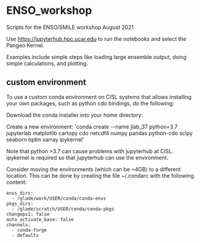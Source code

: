 # ENSO_workshop
Scripts for the ENSO/SMILE workshop August 2021

Use https://jupyterhub.hpc.ucar.edu to run the notebooks and select the Pangeo Kernel.

Examples include simple steps like loading large ensemble output, doing simple calculations, and plotting.


## custom environment

To use a custom conda environment on CISL systems that allows installing your own packages, such as python cdo bindings, do the following:

Download the conda installer into your home directory:

Create a new environment:
'conda create --name jlab_37 python=3.7 jupyterlab matplotlib cartopy cdo netcdf4 numpy pandas python-cdo scipy seaborn tqdm xarray ipykernel'

Note that python >3.7 can cause problems with jupyterhub at CISL. ipykernel is required so that jupyterhub can use the environment.

Consider moving the environments (which can be ~4GB) to a different location. This can be done by creating the file ~/.condarc with the following content:

```
envs_dirs:
  - /glade/work/USER/conda/conda-envs
pkgs_dirs:
  - /glade/scratch/USER/conda/conda-pkgs
changeps1: false
auto_activate_base: false
channels:
  - conda-forge
  - defaults
```
